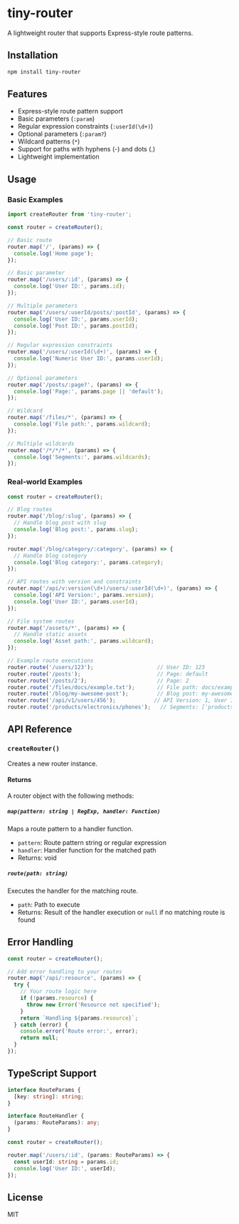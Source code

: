 # tiny-router

A lightweight router that supports Express-style route patterns.

## Installation

```bash
npm install tiny-router
```

## Features

- Express-style route pattern support
- Basic parameters (`:param`)
- Regular expression constraints (`:userId(\d+)`)
- Optional parameters (`:param?`)
- Wildcard patterns (`*`)
- Support for paths with hyphens (-) and dots (.)
- Lightweight implementation

## Usage

### Basic Examples

```javascript
import createRouter from 'tiny-router';

const router = createRouter();

// Basic route
router.map('/', (params) => {
  console.log('Home page');
});

// Basic parameter
router.map('/users/:id', (params) => {
  console.log('User ID:', params.id);
});

// Multiple parameters
router.map('/users/:userId/posts/:postId', (params) => {
  console.log('User ID:', params.userId);
  console.log('Post ID:', params.postId);
});

// Regular expression constraints
router.map('/users/:userId(\d+)', (params) => {
  console.log('Numeric User ID:', params.userId);
});

// Optional parameters
router.map('/posts/:page?', (params) => {
  console.log('Page:', params.page || 'default');
});

// Wildcard
router.map('/files/*', (params) => {
  console.log('File path:', params.wildcard);
});

// Multiple wildcards
router.map('/*/*/*', (params) => {
  console.log('Segments:', params.wildcards);
});
```

### Real-world Examples

```javascript
const router = createRouter();

// Blog routes
router.map('/blog/:slug', (params) => {
  // Handle blog post with slug
  console.log('Blog post:', params.slug);
});

router.map('/blog/category/:category', (params) => {
  // Handle blog category
  console.log('Blog category:', params.category);
});

// API routes with version and constraints
router.map('/api/v:version(\d+)/users/:userId(\d+)', (params) => {
  console.log('API Version:', params.version);
  console.log('User ID:', params.userId);
});

// File system routes
router.map('/assets/*', (params) => {
  // Handle static assets
  console.log('Asset path:', params.wildcard);
});

// Example route executions
router.route('/users/123');                    // User ID: 123
router.route('/posts');                        // Page: default
router.route('/posts/2');                      // Page: 2
router.route('/files/docs/example.txt');       // File path: docs/example.txt
router.route('/blog/my-awesome-post');         // Blog post: my-awesome-post
router.route('/api/v1/users/456');            // API Version: 1, User ID: 456
router.route('/products/electronics/phones');   // Segments: ['products', 'electronics', 'phones']
```

## API Reference

### `createRouter()`
Creates a new router instance.

#### Returns
A router object with the following methods:

##### `map(pattern: string | RegExp, handler: Function)`
Maps a route pattern to a handler function.

- `pattern`: Route pattern string or regular expression
- `handler`: Handler function for the matched path
- Returns: void

##### `route(path: string)`
Executes the handler for the matching route.

- `path`: Path to execute
- Returns: Result of the handler execution or `null` if no matching route is found

## Error Handling

```javascript
const router = createRouter();

// Add error handling to your routes
router.map('/api/:resource', (params) => {
  try {
    // Your route logic here
    if (!params.resource) {
      throw new Error('Resource not specified');
    }
    return `Handling ${params.resource}`;
  } catch (error) {
    console.error('Route error:', error);
    return null;
  }
});
```

## TypeScript Support

```typescript
interface RouteParams {
  [key: string]: string;
}

interface RouteHandler {
  (params: RouteParams): any;
}

const router = createRouter();

router.map('/users/:id', (params: RouteParams) => {
  const userId: string = params.id;
  console.log('User ID:', userId);
});
```

## License

MIT 